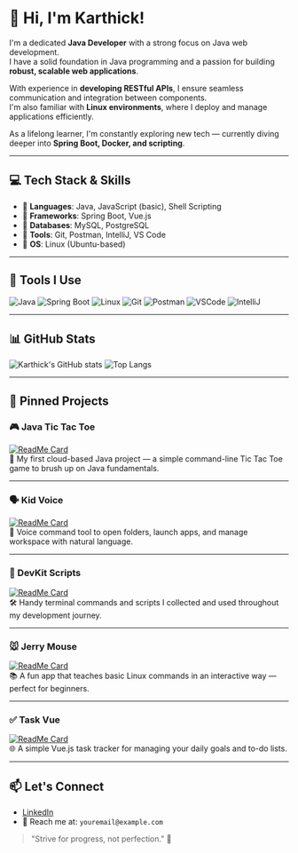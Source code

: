 # 👋 Hi, I'm Karthick!

I'm a dedicated **Java Developer** with a strong focus on Java web development.  
I have a solid foundation in Java programming and a passion for building **robust, scalable web applications**.

With experience in **developing RESTful APIs**, I ensure seamless communication and integration between components.  
I'm also familiar with **Linux environments**, where I deploy and manage applications efficiently.

As a lifelong learner, I'm constantly exploring new tech — currently diving deeper into **Spring Boot, Docker, and scripting**.

---

## 💻 Tech Stack & Skills

- 🔹 **Languages**: Java, JavaScript (basic), Shell Scripting  
- 🔹 **Frameworks**: Spring Boot, Vue.js  
- 🔹 **Databases**: MySQL, PostgreSQL  
- 🔹 **Tools**: Git, Postman, IntelliJ, VS Code  
- 🔹 **OS**: Linux (Ubuntu-based)

---

## 🧰 Tools I Use

![Java](https://img.shields.io/badge/Code-Java-blue?logo=java)
![Spring Boot](https://img.shields.io/badge/Framework-SpringBoot-brightgreen?logo=spring)
![Linux](https://img.shields.io/badge/OS-Linux-yellow?logo=linux)
![Git](https://img.shields.io/badge/Version_Control-Git-orange?logo=git)
![Postman](https://img.shields.io/badge/API_Testing-Postman-pink?logo=postman)
![VSCode](https://img.shields.io/badge/Editor-VSCode-blue?logo=visualstudiocode)
![IntelliJ](https://img.shields.io/badge/IDE-IntelliJIDEA-purple?logo=intellijidea)

---

## 📊 GitHub Stats

![Karthick's GitHub stats](https://github-readme-stats.vercel.app/api?username=Karthick271&show_icons=true&theme=tokyonight)
![Top Langs](https://github-readme-stats.vercel.app/api/top-langs/?username=Karthick271&layout=compact&theme=tokyonight)

---

## 📌 Pinned Projects

### 🎮 Java Tic Tac Toe
[![ReadMe Card](https://github-readme-stats.vercel.app/api/pin/?username=Karthick271&repo=Java-Tic-Tac-Toe-)](https://github.com/Karthick271/Java-Tic-Tac-Toe-)  
🧠 My first cloud-based Java project — a simple command-line Tic Tac Toe game to brush up on Java fundamentals.

---

### 🗣️ Kid Voice
[![ReadMe Card](https://github-readme-stats.vercel.app/api/pin/?username=Karthick271&repo=kid_voice)](https://github.com/Karthick271/kid_voice)  
🎤 Voice command tool to open folders, launch apps, and manage workspace with natural language.

---

### 🧰 DevKit Scripts
[![ReadMe Card](https://github-readme-stats.vercel.app/api/pin/?username=Karthick271&repo=devkit-scripts)](https://github.com/Karthick271/devkit-scripts)  
🛠️ Handy terminal commands and scripts I collected and used throughout my development journey.

---

### 🐭 Jerry Mouse
[![ReadMe Card](https://github-readme-stats.vercel.app/api/pin/?username=Karthick271&repo=jerry_mouse)](https://github.com/Karthick271/jerry_mouse)  
📚 A fun app that teaches basic Linux commands in an interactive way — perfect for beginners.

---

### ✅ Task Vue
[![ReadMe Card](https://github-readme-stats.vercel.app/api/pin/?username=Karthick271&repo=task-vue)](https://github.com/Karthick271/task-vue)  
🌐 A simple Vue.js task tracker for managing your daily goals and to-do lists.

---

## 📫 Let's Connect

- [LinkedIn](https://www.linkedin.com/in/your-link-here)
- 💌 Reach me at: `youremail@example.com`

> "Strive for progress, not perfection." 💪

